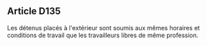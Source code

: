Article D135
----
Les détenus placés à l'extérieur sont soumis aux mêmes horaires et conditions de
travail que les travailleurs libres de même profession.
